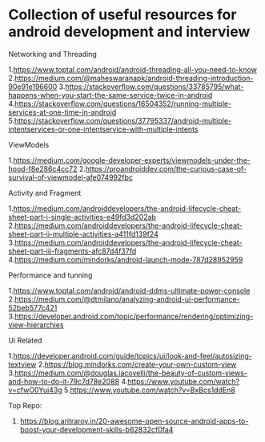 # Collection of useful resources for android development and interview

Networking and Threading

1.https://www.toptal.com/android/android-threading-all-you-need-to-know
2.https://medium.com/@maheswaranapk/android-threading-introduction-90e91e196600
3.https://stackoverflow.com/questions/33785795/what-happens-when-you-start-the-same-service-twice-in-android
4.https://stackoverflow.com/questions/16504352/running-multiple-services-at-one-time-in-android
5.https://stackoverflow.com/questions/37795337/android-multiple-intentservices-or-one-intentservice-with-multiple-intents


ViewModels

1.https://medium.com/google-developer-experts/viewmodels-under-the-hood-f8e286c4cc72
2.https://proandroiddev.com/the-curious-case-of-survival-of-viewmodel-afe074992fbc

Activity and Fragment

1.https://medium.com/androiddevelopers/the-android-lifecycle-cheat-sheet-part-i-single-activities-e49fd3d202ab
2.https://medium.com/androiddevelopers/the-android-lifecycle-cheat-sheet-part-ii-multiple-activities-a411fd139f24
3.https://medium.com/androiddevelopers/the-android-lifecycle-cheat-sheet-part-iii-fragments-afc87d4f37fd
4.https://medium.com/mindorks/android-launch-mode-787d28952959

Performance and tunning

1.https://www.toptal.com/android/android-ddms-ultimate-power-console
2.https://medium.com/@dtmilano/analyzing-android-ui-performance-52beb577c421
3.https://developer.android.com/topic/performance/rendering/optimizing-view-hierarchies

Ui Related

1.https://developer.android.com/guide/topics/ui/look-and-feel/autosizing-textview
2.https://blog.mindorks.com/create-your-own-custom-view
3.https://medium.com/@douglas.iacovelli/the-beauty-of-custom-views-and-how-to-do-it-79c7d78e2088
4.https://www.youtube.com/watch?v=cfwO0Yui43g
5.https://www.youtube.com/watch?v=BxBcs1ddEn8

Top Repo:
1. https://blog.aritraroy.in/20-awesome-open-source-android-apps-to-boost-your-development-skills-b62832cf0fa4
